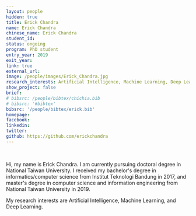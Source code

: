 ```yaml
---
layout: people
hidden: true
title: Erick Chandra
name: Erick Chandra
chinese_name: Erick Chandra
student_id: 
status: ongoing
program: PhD student
entry_year: 2019
exit_year:
link: true
external_url:
image: /people/images/Erick_Chandra.jpg
research_interests: Artificial Intelligence, Machine Learning, Deep Learning
show_project: false
brief: 
# bibsrc: /people/bibtex/chichia.bib
# bibsrc: '#bibtex'
bibsrc: '/people/bibtex/erick.bib'
homepage: 
facebook: 
linkedin: 
twitter: 
github: https://github.com/erickchandra
---
```


<br />

Hi, my name is Erick Chandra. I am currently pursuing doctoral degree in National Taiwan University. I received my bachelor's degree in informatics/computer science from Institut Teknologi Bandung in 2017, and master's degree in computer science and information engineering from National Taiwan University in 2019.

My research interests are Artificial Intelligence, Machine Learning, and Deep Learning.

<pre id="bibtex">
</pre>
